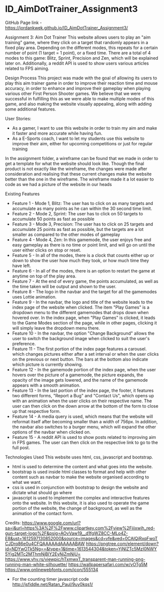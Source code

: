 # ID_AimDotTrainer_Assignment3

GitHub Page link - https://jordankwek.github.io/ID_AimDotTrainer_Assignment3/

Assignment 3: Aim Dot Trainer
This website allows users to play an "aim training" game, where they click on a target that randomly appears in a fixed play area. Depending on the different modes, this repeats for a certain number of point (1 target = 1 point), or a fixed time. There are a total of 4 modes to this game: Blitz, Sprint, Precision and Zen, which will be explained later on. Additionally, a reddit API is used to show users various articles related to FPS aiming. 

Design Process
This project was made with the goal of allowing its users to play this aim trainer game in order to improve their reaction time and mouse accuracy, in order to enhance and improve their gameplay when playing various other First Person Shooter games. 
We believe that we were successful in fulfilling this as we were able to make multiple modes of this game, and also making the website visually appealing, along with adding some additional features.

User Stories: 
- As a gamer, I want to use this website in order to train my aim and make it faster and more accurate while having fun.
- As a E-Sports coach, I want to let my students use this website to improve their aim, either for upcoming competitions or just for regular training

In the assignment folder, a wireframe can be found that we made in order to get a template for what the website should look like. Though the final product is not exactly like the wireframe, the changes were made after consideration and realising that these current changes make the website better than the one in the wireframe. The wireframe made it a lot easier to code as we had a picture of the website in our heads

Existing Features
- Feature 1 - Mode 1, Blitz: The user has to click on as many targets and accumulate as many points as he can within the 30 second time limit. 
- Feature 2 - Mode 2, Sprint: The user has to click on 50 targets to accumulate 50 points as fast as possible
- Feature 3 - Mode 3, Precision: The user has to click on 25 targets and accumulate 25 points as fast as possible, but the targets are a lot smaller as compared to the other modes of gameplay
- Feature 4 - Mode 4, Zen: In this gamemode, the user enjoys free and easy gameplay as there is no time or point limit, and will go on until the user either clicks on stop or reset. 
- Feature 5 - In all of the modes, there is a clock that counts either up or down to show the user how much they took, or how much time they have left. 
- Feature 6 - In all of the modes, there is an option to restart the game at anytime on top of the play area. 
- Feature 7 - At the end of every game, the points accumulated, as well as the time taken will be output and shown to the user. 
- Feature 8 - The logo in the navbar and the target for all the gamemodes uses Lottie animation. 
- Feature 9 - In the navbar, the logo and title of the website leads to the index page of the website when clicked. The item "Play Games" is a dropdown menu to the different gamemodes that drops down when hovered over. In the index page, when "Play Games" is clicked, it leads to the Game Modes section of the page, while in other pages, clicking it will simply leave the dropdown menu there.
- Feature 10 - In the navbar, the option "Change Background" allows the user to switch the background image when clicked to suit the user's preference.
- Feature 11 - The first portion of the index page features a carousel. which changes pictures either after a set interval or when the user clicks on the previous or next button. The bars at the bottom also indicate which picture is currently showing. 
- Feature 12 - In the gamemode portion of the index page, when the user hovers over the picture of a gamemode, the picture expands, the opacity of the image gets lowered, and the name of the gamemode appears with a smooth animation. 
- Feature 13 - In the last portion of the index page, the footer, it features two different forms, "Report a Bug" and "Contact Us", which opens up with an animation when the user clicks on their respective name. The user can then click on the down arrow at the bottom of the form to close up that respective form.
- Feature 14 - A media query is used, which means that the website will reformat itself after becoming smaller than a width of 756px. In addition, the navbar also switches to a burger menu, which will expand the other options of the navbar when clicked on.
- Feature 15 - A reddit API is used to show posts related to improving aim in FPS games. The user can then click on the respective link to go to the full post.  


Technologies Used
This website uses html, css, javascript and bootstrap.
- html is used to determine the content and what goes into the website. 
- bootstrap is used inside html classes to format and help with other content such as navbar to make the website organised according to what we want. 
- css is used in conjunction with bootstrap to design the website and dictate what should go where
- javascript is used to implement the complex and interactive features onto the website. In this website, it is also used to operate the game portion of the website, the change of background, as well as the animation of the contact form. 


Credits:
https://www.google.com/url?sa=i&url=https%3A%2F%2Fwww.clipartkey.com%2Fview%2Fiiixwih_red-gun-target-logo%2F&psig=AOvVaw19__d1fgWZ8CC-MLo4Z-E8&ust=1612597130852000&source=images&cd=vfe&ved=0CAIQjRxqFwoTCJDrq86e0u4CFQAAAAAdAAAAABAW
https://pngtree.com/element/down?id=NDYwOTk5Ng==&type=1&time=1613544304&token=YjNlZTc5MzI0NWY5Yjg2MTc2MThmNjBlY2EyNjZmNjU=
https://www.vhv.rs/viewpic/hTxmwxT_transparent-man-running-png-running-man-white-silhouette/
https://wallpapersafari.com/w/vOTg5M
https://www.onlinewebfonts.com/icon/555134



- For the counting timer javascript code
http://jsfiddle.net/Ratan_Paul/9uy0kqs1/